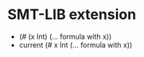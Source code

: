SMT-LIB extension
=================

* (# (x Int) (... formula with x))
* current (# x Int (... formula with x))
